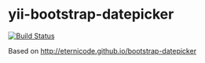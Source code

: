 yii-bootstrap-datepicker
=========================

[![Build Status](https://secure.travis-ci.org/intersvyaz/yii-bootstrap-datepicker.png)](http://travis-ci.org/intersvyaz/yii-bootstrap-datepicker)

Based on http://eternicode.github.io/bootstrap-datepicker


